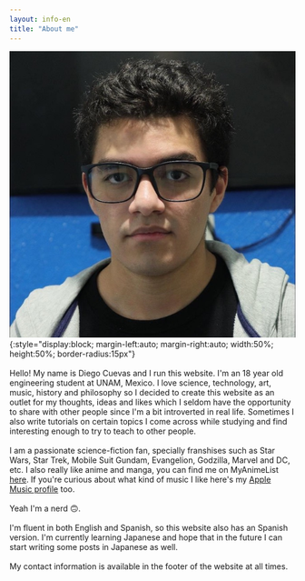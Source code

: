 ```yaml
---
layout: info-en
title: "About me"
---
```


![Me](/assets/img/me.JPG){:style="display:block; margin-left:auto; margin-right:auto; width:50%; height:50%; border-radius:15px"}
<br/><br/>
Hello! My name is Diego Cuevas and I run this website. I'm an 18 year old engineering student at UNAM, Mexico.
I love science, technology, art, music, history and philosophy so I decided to create this website as an outlet for my thoughts,
ideas and likes which I seldom have the opportunity to share with other people since I'm a bit introverted in real life. Sometimes I also write tutorials on certain topics I come across while studying and find interesting enough to try to
teach to other people.
<br/><br/>
I am a passionate science-fiction fan, specially franshises such as Star Wars, Star Trek, Mobile Suit Gundam, Evangelion,
Godzilla, Marvel and DC, etc. I also really like anime and manga, you can find me on MyAnimeList
[here][MyAnimeList-profile]. If you're curious about what kind of music I like here's my [Apple Music profile][apple-music-profile] too.
<br/><br/>
Yeah I'm a nerd 🙃.
<br/><br/>
I'm fluent in both English and Spanish, so this website also has an Spanish version. I'm currently learning Japanese and hope that
in the future I can start writing some posts in Japanese as well.
<br/><br/>
My contact information is available in the footer of the website at all times.

[MyAnimeList-profile]: https://myanimelist.net/profile/dacuevash
[apple-music-profile]: https://music.apple.com/profile/dacuevash
